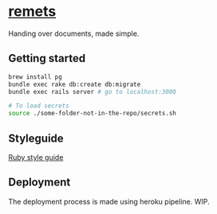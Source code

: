 # [remets](http://remets.herokuapp.com)

Handing over documents, made simple.

## Getting started

```sh
brew install pg
bundle exec rake db:create db:migrate
bundle exec rails server # go to localhost:3000

# To load secrets
source ./some-folder-not-in-the-repo/secrets.sh
```

## Styleguide

[Ruby style guide](https://github.com/styleguide/ruby)

## Deployment

The deployment process is made using heroku pipeline. WIP.
